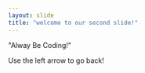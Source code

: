 ```yaml
---
layout: slide
title: "welcome to our second slide!"
---
```

"Alway Be Coding!"

Use the left arrow to go back!
